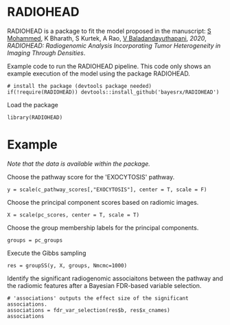 # RADIOHEAD

RADIOHEAD is a package to fit the model proposed in the manuscript: 
  [S Mohammed](shariq-mohammed.github.io), K Bharath, S Kurtek, A Rao, [V Baladandayuthapani](bayesrx.github.io), *2020*, _RADIOHEAD: Radiogenomic Analysis Incorporating Tumor Heterogeneity in Imaging Through Densities_.

Example code to run the RADIOHEAD pipeline. This code only shows an example execution of the model using the package RADIOHEAD.

```
# install the package (devtools package needed)
if(!require(RADIOHEAD)) devtools::install_github('bayesrx/RADIOHEAD')
```

Load the package
```
library(RADIOHEAD)
```

# Example

_Note that the data is available within the package._

Choose the pathway score for the 'EXOCYTOSIS' pathway.
```
y = scale(c_pathway_scores[,"EXOCYTOSIS"], center = T, scale = F)
```

Choose the principal component scores based on radiomic images.
```
X = scale(pc_scores, center = T, scale = T)
```

Choose the group membership labels for the principal components.
```
groups = pc_groups
```

Execute the Gibbs sampling
```
res = groupSS(y, X, groups, Nmcmc=1000)
```

Identify the significant radiogenomic associaitons between the pathway and the radiomic features after a Bayesian FDR-based variable selection.
```
# 'associations' outputs the effect size of the significant associations.
associations = fdr_var_selection(res$b, res$x_cnames)
associations
```

